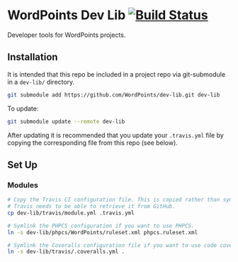 # WordPoints Dev Lib [![Build Status](https://travis-ci.org/WordPoints/dev-lib.svg?branch=master)](https://travis-ci.org/WordPoints/dev-lib)
Developer tools for WordPoints projects.

## Installation

It is intended that this repo be included in a project repo via git-submodule in a
`dev-lib/` directory.

```bash
git submodule add https://github.com/WordPoints/dev-lib.git dev-lib
```

To update:

```bash
git submodule update --remote dev-lib
```

After updating it is recommended that you update your `.travis.yml` file by copying
the corresponding file from this repo (see below).

## Set Up

### Modules

```bash
# Copy the Travis CI configuration file. This is copied rather than symlinked because
# Travis needs to be able to retrieve it from GitHub.
cp dev-lib/travis/module.yml .travis.yml

# Symlink the PHPCS configuration if you want to use PHPCS.
ln -s dev-lib/phpcs/WordPoints/ruleset.xml phpcs.ruleset.xml

# Symlink the Coveralls configuration file if you want to use code coverage.
ln -s dev-lib/travis/.coveralls.yml .
```
